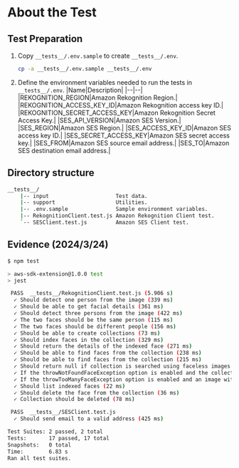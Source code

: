 # About the Test

## Test Preparation
1. Copy `__tests__/.env.sample` to create `__tests__/.env`.
    ```sh
    cp -a __tests__/.env.sample __tests__/.env
    ```
1. Define the environment variables needed to run the tests in `__tests__/.env`.
    |Name|Description|
    |--|--|
    |REKOGNITION_REGION|Amazon Rekognition Region.|
    |REKOGNITION_ACCESS_KEY_ID|Amazon Rekognition access key ID.|
    |REKOGNITION_SECRET_ACCESS_KEY|Amazon Rekognition Secret Access Key.|
    |SES_API_VERSION|Amazon SES Version.|
    |SES_REGION|Amazon SES Region.|
    |SES_ACCESS_KEY_ID|Amazon SES access key ID.|
    |SES_SECRET_ACCESS_KEY|Amazon SES secret access key.|
    |SES_FROM|Amazon SES source email address.|
    |SES_TO|Amazon SES destination email address.|

## Directory structure
```sh
__tests__/
    |-- input                     Test data.
    |-- support                   Utilities.
    |-- .env.sample               Sample environment variables.
    |-- RekognitionClient.test.js Amazon Rekognition Client test.
    `-- SESClient.test.js         Amazon SES Client test.
```

## Evidence (2024/3/24)
```sh
$ npm test

> aws-sdk-extension@1.0.0 test
> jest

 PASS  __tests__/RekognitionClient.test.js (5.906 s)
  ✓ Should detect one person from the image (339 ms)
  ✓ Should be able to get facial details (361 ms)
  ✓ Should detect three persons from the image (422 ms)
  ✓ The two faces should be the same person (115 ms)
  ✓ The two faces should be different people (156 ms)
  ✓ Should be able to create collections (73 ms)
  ✓ Should index faces in the collection (329 ms)
  ✓ Should return the details of the indexed face (271 ms)
  ✓ Should be able to find faces from the collection (238 ms)
  ✓ Should be able to find faces from the collection (215 ms)
  ✓ Should return null if collection is searched using faceless images (50 ms)
  ✓ If the throwNotFoundFaceException option is enabled and the collection is searched for images without faces, an FaceMissingException exception should be thrown (700 ms)
  ✓ If the throwTooManyFaceException option is enabled and an image with multiple faces is searched for in the collection, an MultipleFacesException exception should be thrown (417 ms)
  ✓ Should list indexed faces (22 ms)
  ✓ Should delete the face from the collection (36 ms)
  ✓ Collection should be deleted (78 ms)

 PASS  __tests__/SESClient.test.js
  ✓ Should send email to a valid address (425 ms)

Test Suites: 2 passed, 2 total
Tests:       17 passed, 17 total
Snapshots:   0 total
Time:        6.83 s
Ran all test suites.
```